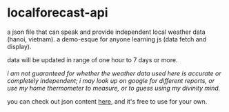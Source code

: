 # localforecast-api
a json file that can speak and provide independent local weather data (hanoi, vietnam). a demo-esque for anyone learning js (data fetch and display).

data will be updated in range of one hour to 7 days or more.

*i am not guaranteed for whether the weather data used here is accurate or completely independent; i may look up on google for different reports, or use my home thermometer to measure, or to guess using my divinity mind.*

you can check out json content [here](https://barnacl437.github.io/localforecast-api/localforecast.json), and it's free to use for your own.
